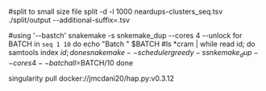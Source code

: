 







#split to small size file
split -d -l 1000 neardups-clusters_seq.tsv ./split/output --additional-suffix=.tsv

#using '--bastch' 
snakemake -s snkemake_dup --cores 4 --unlock
for BATCH in `seq 1 10`
do
    echo "Batch " $BATCH
#ls *cram | while read id; do samtools index $id ;done
    snakemake --scheduler greedy -s snkemake_dup --cores 4 --batch all=$BATCH/10
done


singularity pull docker://jmcdani20/hap.py:v0.3.12
